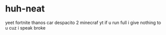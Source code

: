# huh-neat
yeet fortnite thanos car despacito 2 minecraf yt 
if u run full i give nothing to u cuz i speak broke
